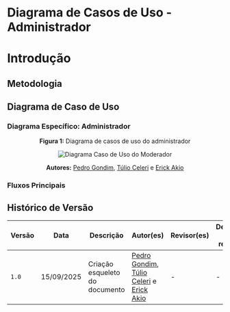 # Diagrama de Casos de Uso - Administrador

# **Introdução**





## **Metodologia**



## **Diagrama de Caso de Uso**



### Diagrama Específico: Administrador

<center>

**Figura 1:** Diagrama de casos de uso do administrador

![Diagrama Caso de Uso do Moderador]()

**Autores:** [Pedro Gondim](https://github.com/G0ndim), [Túlio Celeri](https://github.com/TulioCeleri) e [Erick Akio](https://github.com/eric-kingu)
</center>


### Fluxos Principais




## **Histórico de Versão**

| Versão |     Data    | Descrição   | Autor(es) | Revisor(es) | Detalhes da revisão | 
| ------ | ----------- | ----------- | --------- | ----------- | --------------------|
| `1.0` | 15/09/2025 | Criação esqueleto do documento | [Pedro Gondim](https://github.com/G0ndim), [Túlio Celeri](https://github.com/TulioCeleri) e [Erick Akio](https://github.com/eric-kingu) | - | - |
